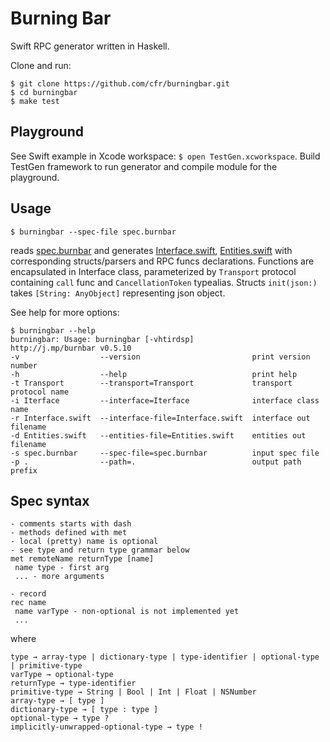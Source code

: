 # Burning Bar

Swift RPC generator written in Haskell.

Clone and run:

    $ git clone https://github.com/cfr/burningbar.git
    $ cd burningbar
    $ make test

## Playground

See Swift example in Xcode workspace: `$ open TestGen.xcworkspace`.
Build TestGen framework to run generator and compile module for the playground.

## Usage

    $ burningbar --spec-file spec.burnbar

reads [spec.burnbar][Spec] and generates [Interface.swift][], [Entities.swift][] with
corresponding structs/parsers and RPC funcs declarations. Functions are encapsulated
in Interface class, parameterized by `Transport` protocol containing `call` func
and `CancellationToken` typealias. Structs `init(json:)` takes `[String: AnyObject]`
representing json object.

See help for more options:

    $ burningbar --help
    burningbar: Usage: burningbar [-vhtirdsp]
    http://j.mp/burnbar v0.5.10
    -v                  --version                         print version number
    -h                  --help                            print help
    -t Transport        --transport=Transport             transport protocol name
    -i Iterface         --interface=Iterface              interface class name
    -r Interface.swift  --interface-file=Interface.swift  interface out filename
    -d Entities.swift   --entities-file=Entities.swift    entities out filename
    -s spec.burnbar     --spec-file=spec.burnbar          input spec file
    -p .                --path=.                          output path prefix

   [Interface.swift]: TestGen/Interface.swift
   [Entities.swift]: TestGen/Entities.swift
   [Spec]: spec.burnbar

## Spec syntax

    - comments starts with dash
    - methods defined with met
    - local (pretty) name is optional
    - see type and return type grammar below
    met remoteName returnType [name]
     name type - first arg
     ... - more arguments
    
    - record
    rec name
     name varType - non-optional is not implemented yet
     ...

where

    type → array-type | dictionary-type | type-identifier | optional-type | primitive-type
    varType → optional-type
    returnType → type-identifier
    primitive-type → String | Bool | Int | Float | NSNumber
    array-type → [ type ]
    dictionary-type → [ type : type ]
    optional-type → type ?
    implicitly-unwrapped-optional-type → type !

